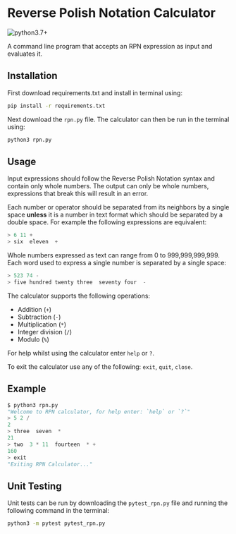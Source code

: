 # Reverse Polish Notation Calculator

![python3.7+](https://img.shields.io/badge/Python-3.7+-green.svg)

A command line program that accepts an RPN expression as input and evaluates it.

## Installation

First download requirements.txt and install in terminal using:

```bash
pip install -r requirements.txt
```

Next download the `rpn.py` file. The calculator can then be run in the terminal using:
```bash
python3 rpn.py
```

## Usage

Input expressions should follow the Reverse Polish Notation syntax and contain only whole numbers. The output can only be whole numbers, expressions that break this will result in an error. 

Each number or operator should be separated from its neighbors by a single space **unless** it is a number in text format which should be separated by a double space. For example the following expressions are equivalent:

```python
> 6 11 +
> six  eleven  +
```

Whole numbers expressed as text can range from 0 to 999,999,999,999. Each word used to express a single number is separated by a single space: 

```python
> 523 74 -
> five hundred twenty three  seventy four  -
```

The calculator supports the following operations:
* Addition (`+`)
* Subtraction (`-`) 
* Multiplication (`*`) 
* Integer division (`/`)
* Modulo (`%`)

For help whilst using the calculator enter `help` or `?`. 

To exit the calculator use any of the following: `exit`, `quit`, `close`.

## Example

```python
$ python3 rpn.py
"Welcome to RPN calculator, for help enter: `help` or `?`"
> 5 2 /
2
> three  seven  *
21
> two  3 * 11  fourteen  * +
160
> exit
"Exiting RPN Calculator..."
```


## Unit Testing

Unit tests can be run by downloading the `pytest_rpn.py` file and running the following command in the terminal:
```bash
python3 -m pytest pytest_rpn.py
```
